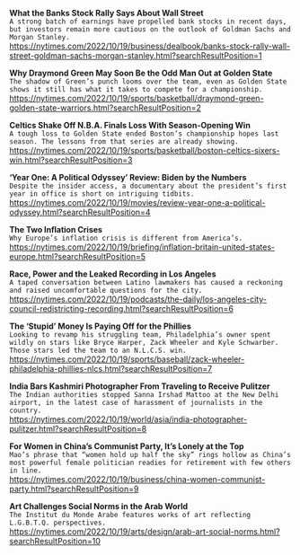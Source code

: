 **What the Banks Stock Rally Says About Wall Street**\
`A strong batch of earnings have propelled bank stocks in recent days, but investors remain more cautious on the outlook of Goldman Sachs and Morgan Stanley.`\
https://nytimes.com/2022/10/19/business/dealbook/banks-stock-rally-wall-street-goldman-sachs-morgan-stanley.html?searchResultPosition=1

**Why Draymond Green May Soon Be the Odd Man Out at Golden State**\
`The shadow of Green’s punch looms over the team, even as Golden State shows it still has what it takes to compete for a championship.`\
https://nytimes.com/2022/10/19/sports/basketball/draymond-green-golden-state-warriors.html?searchResultPosition=2

**Celtics Shake Off N.B.A. Finals Loss With Season-Opening Win**\
`A tough loss to Golden State ended Boston’s championship hopes last season. The lessons from that series are already showing.`\
https://nytimes.com/2022/10/19/sports/basketball/boston-celtics-sixers-win.html?searchResultPosition=3

**‘Year One: A Political Odyssey’ Review: Biden by the Numbers**\
`Despite the insider access, a documentary about the president’s first year in office is short on intriguing tidbits.`\
https://nytimes.com/2022/10/19/movies/review-year-one-a-political-odyssey.html?searchResultPosition=4

**The Two Inflation Crises**\
`Why Europe’s inflation crisis is different from America’s.`\
https://nytimes.com/2022/10/19/briefing/inflation-britain-united-states-europe.html?searchResultPosition=5

**Race, Power and the Leaked Recording in Los Angeles**\
`A taped conversation between Latino lawmakers has caused a reckoning and raised uncomfortable questions for the city.`\
https://nytimes.com/2022/10/19/podcasts/the-daily/los-angeles-city-council-redistricting-recording.html?searchResultPosition=6

**The ‘Stupid’ Money Is Paying Off for the Phillies**\
`Looking to revamp his struggling team, Philadelphia’s owner spent wildly on stars like Bryce Harper, Zack Wheeler and Kyle Schwarber. Those stars led the team to an N.L.C.S. win.`\
https://nytimes.com/2022/10/19/sports/baseball/zack-wheeler-philadelphia-phillies-nlcs.html?searchResultPosition=7

**India Bars Kashmiri Photographer From Traveling to Receive Pulitzer**\
`The Indian authorities stopped Sanna Irshad Mattoo at the New Delhi airport, in the latest case of harassment of journalists in the country.`\
https://nytimes.com/2022/10/19/world/asia/india-photographer-pulitzer.html?searchResultPosition=8

**For Women in China’s Communist Party, It’s Lonely at the Top**\
`Mao’s phrase that “women hold up half the sky” rings hollow as China’s most powerful female politician readies for retirement with few others in line.`\
https://nytimes.com/2022/10/19/business/china-women-communist-party.html?searchResultPosition=9

**Art Challenges Social Norms in the Arab World**\
`The Institut du Monde Arabe features works of art reflecting L.G.B.T.Q. perspectives.`\
https://nytimes.com/2022/10/19/arts/design/arab-art-social-norms.html?searchResultPosition=10

